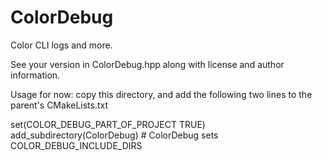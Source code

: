 ColorDebug
==========

Color CLI logs and more.

See your version in ColorDebug.hpp along with license and author information.

Usage for now: copy this directory, and add the following two lines to the parent's CMakeLists.txt

set(COLOR_DEBUG_PART_OF_PROJECT TRUE)
add_subdirectory(ColorDebug)  # ColorDebug sets COLOR_DEBUG_INCLUDE_DIRS

